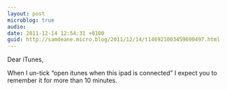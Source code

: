 ```yaml
---
layout: post
microblog: true
audio: 
date: 2011-12-14 12:54:31 +0100
guid: http://samdeane.micro.blog/2011/12/14/t146921003459690497.html
---
```

Dear iTunes,

When I un-tick “open itunes when this ipad is connected” I expect you to remember it for more than 10 minutes.
